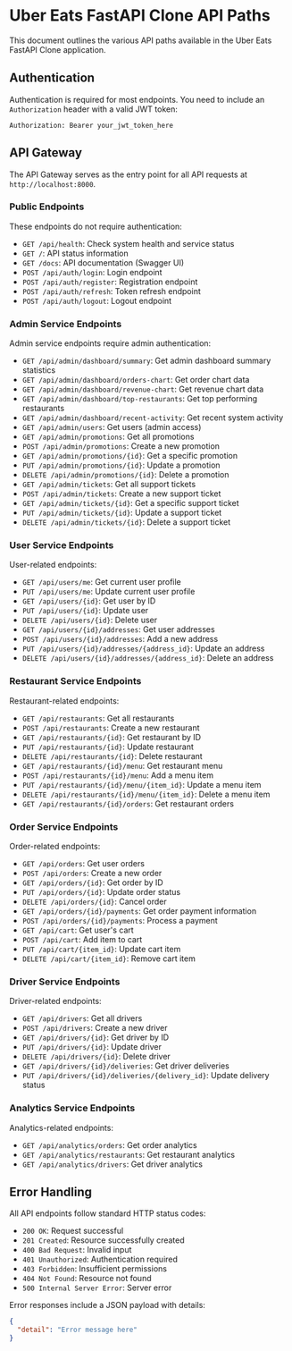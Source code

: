 # Uber Eats FastAPI Clone API Paths

This document outlines the various API paths available in the Uber Eats FastAPI Clone application.

## Authentication

Authentication is required for most endpoints. You need to include an `Authorization` header with a valid JWT token:

```
Authorization: Bearer your_jwt_token_here
```

## API Gateway

The API Gateway serves as the entry point for all API requests at `http://localhost:8000`.

### Public Endpoints

These endpoints do not require authentication:

- `GET /api/health`: Check system health and service status
- `GET /`: API status information
- `GET /docs`: API documentation (Swagger UI)
- `POST /api/auth/login`: Login endpoint
- `POST /api/auth/register`: Registration endpoint
- `POST /api/auth/refresh`: Token refresh endpoint
- `POST /api/auth/logout`: Logout endpoint

### Admin Service Endpoints

Admin service endpoints require admin authentication:

- `GET /api/admin/dashboard/summary`: Get admin dashboard summary statistics
- `GET /api/admin/dashboard/orders-chart`: Get order chart data
- `GET /api/admin/dashboard/revenue-chart`: Get revenue chart data
- `GET /api/admin/dashboard/top-restaurants`: Get top performing restaurants
- `GET /api/admin/dashboard/recent-activity`: Get recent system activity
- `GET /api/admin/users`: Get users (admin access)
- `GET /api/admin/promotions`: Get all promotions
- `POST /api/admin/promotions`: Create a new promotion
- `GET /api/admin/promotions/{id}`: Get a specific promotion
- `PUT /api/admin/promotions/{id}`: Update a promotion
- `DELETE /api/admin/promotions/{id}`: Delete a promotion
- `GET /api/admin/tickets`: Get all support tickets
- `POST /api/admin/tickets`: Create a new support ticket
- `GET /api/admin/tickets/{id}`: Get a specific support ticket
- `PUT /api/admin/tickets/{id}`: Update a support ticket
- `DELETE /api/admin/tickets/{id}`: Delete a support ticket

### User Service Endpoints

User-related endpoints:

- `GET /api/users/me`: Get current user profile
- `PUT /api/users/me`: Update current user profile
- `GET /api/users/{id}`: Get user by ID
- `PUT /api/users/{id}`: Update user
- `DELETE /api/users/{id}`: Delete user
- `GET /api/users/{id}/addresses`: Get user addresses
- `POST /api/users/{id}/addresses`: Add a new address
- `PUT /api/users/{id}/addresses/{address_id}`: Update an address
- `DELETE /api/users/{id}/addresses/{address_id}`: Delete an address

### Restaurant Service Endpoints

Restaurant-related endpoints:

- `GET /api/restaurants`: Get all restaurants
- `POST /api/restaurants`: Create a new restaurant
- `GET /api/restaurants/{id}`: Get restaurant by ID
- `PUT /api/restaurants/{id}`: Update restaurant
- `DELETE /api/restaurants/{id}`: Delete restaurant
- `GET /api/restaurants/{id}/menu`: Get restaurant menu
- `POST /api/restaurants/{id}/menu`: Add a menu item
- `PUT /api/restaurants/{id}/menu/{item_id}`: Update a menu item
- `DELETE /api/restaurants/{id}/menu/{item_id}`: Delete a menu item
- `GET /api/restaurants/{id}/orders`: Get restaurant orders

### Order Service Endpoints

Order-related endpoints:

- `GET /api/orders`: Get user orders
- `POST /api/orders`: Create a new order
- `GET /api/orders/{id}`: Get order by ID
- `PUT /api/orders/{id}`: Update order status
- `DELETE /api/orders/{id}`: Cancel order
- `GET /api/orders/{id}/payments`: Get order payment information
- `POST /api/orders/{id}/payments`: Process a payment
- `GET /api/cart`: Get user's cart
- `POST /api/cart`: Add item to cart
- `PUT /api/cart/{item_id}`: Update cart item
- `DELETE /api/cart/{item_id}`: Remove cart item

### Driver Service Endpoints

Driver-related endpoints:

- `GET /api/drivers`: Get all drivers
- `POST /api/drivers`: Create a new driver
- `GET /api/drivers/{id}`: Get driver by ID
- `PUT /api/drivers/{id}`: Update driver
- `DELETE /api/drivers/{id}`: Delete driver
- `GET /api/drivers/{id}/deliveries`: Get driver deliveries
- `PUT /api/drivers/{id}/deliveries/{delivery_id}`: Update delivery status

### Analytics Service Endpoints

Analytics-related endpoints:

- `GET /api/analytics/orders`: Get order analytics
- `GET /api/analytics/restaurants`: Get restaurant analytics
- `GET /api/analytics/drivers`: Get driver analytics

## Error Handling

All API endpoints follow standard HTTP status codes:

- `200 OK`: Request successful
- `201 Created`: Resource successfully created
- `400 Bad Request`: Invalid input
- `401 Unauthorized`: Authentication required
- `403 Forbidden`: Insufficient permissions
- `404 Not Found`: Resource not found
- `500 Internal Server Error`: Server error

Error responses include a JSON payload with details:

```json
{
  "detail": "Error message here"
}
```